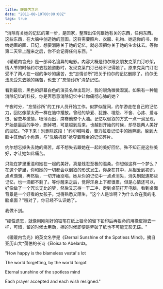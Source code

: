 ```yaml
---
title: 暖暖内含光
date: "2011-08-10T00:00:00Z"
tags: true
---
```


"消除有关她的记忆的第一步，是回家，整理出任何跟她有关的东西，任何东西。这些东西，在大脑中创造她的蓝图，这将需要照片、衣服、礼物、她送你的书、你给她画的画、日记，想要消除关于她的记忆，就必须把你关于她的生命抹去。等你第二天早上醒来之后，你不会记得任何东西。"

《暖暖内含光》是一部译名诡异的电影。内容大概是约尔跟女朋友克莱门汀吵架，情人节的时候约尔去找她道歉时，发现克莱门汀已经不记得她了。原来克莱门汀忍受不了两人在一起的争吵的痛苦，去"忘情诊所"把关于约尔的记忆删除了。约尔无法忍受失去她的痛苦，也去了"忘情诊所"清楚记忆。

看到最后，黑色的屏幕白色的演员名单出现时，我的眼角微微湿润。如果有一种能消除记忆的科技，你是否愿意消除记忆中让你痛彻心肺的她？

午夜时分，"忘情诊所"的工作人员开始工作。似梦似醒间，约尔游走在自己的记忆力，回忆像蒙太奇一样在脑中播放。曾经的挚爱、犹豫、埋怨、不舍、心疼、爱与恨、留恋与激情，喷薄而出，席卷他整个大脑。记忆以倒叙的方式一点一滴呈现，开始是最后的争吵，删掉吧，可是越到后来，也越到开始的时候，却尽是两人美好的回忆。"停下来！别删除这段！"约尔喊叫着，奋力拉着记忆中的她奔跑，躲到大脑中其他的小角落，与"洗脑机器"抢夺着残余的记忆碎片。

约尔想忘掉失去她的痛苦，却不想失去跟她在一起的美好回忆。殊不知正是这些美好，才让她如此痛苦。

只能在梦里重温和她在一起的美好，真是残忍至极的温柔。你想做这样一个梦么？在这个梦里，你和她的一切都会以倒叙的形式发生，你身在其中，从相爱到初识，点点滴滴，再然后，一切开始崩塌，她从你的记忆中一点点消失，消失到就连那些记忆，也一滴都不剩了。等你醒来之后，觉得浑身上下都很累，但是心情还可以，好像做了一个冗长无比的梦，然后又忘得一干二净，走到桌前打开电脑，看到桌面背景是一个好看的女孩子，觉得熟悉又陌生，"这个人是谁啊？为什么会在我的电脑桌面？"哦对了，你已经不认识她了。

我做不到。

"硬性遗忘，就像用刚削好的铅笔在纸上狠命的留下铅印后再狠命的用橡皮擦去一样，可惜，留的时候太用劲，擦的时候即便是弄破了纸也不可能无影无踪。"

《暖暖内含光》的英文名字是《Eternal Sunshine of the Spotless Mind》。摘自亚历山大\*蒲伯的长诗《Eloisa to Abelard》。

"How happy is the blameless vestal's lot

The world forgetting, by the world forgot

Eternal sunshine of the spotless mind

Each prayer accepted and each wish resigned."
